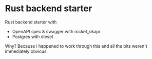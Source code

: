 # Rust backend starter

Rust backend starter with

- OpenAPI spec & swagger with rocket_okapi
- Postgres with diesel

Why? Because I happened to work through this and all the bits weren't immediately obvious.
